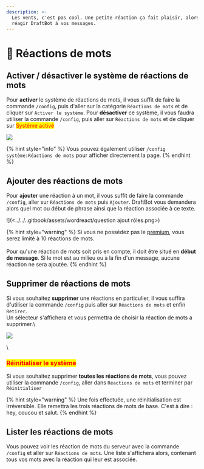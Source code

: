 ```yaml
---
description: >-
  Les vents, c'est pas cool. Une petite réaction ça fait plaisir, alors faites
  réagir DraftBot à vos messages.
---
```


# 👀 Réactions de mots

## Activer / désactiver le système de réactions de mots <a href="#on-off" id="on-off"></a>

Pour **activer** le système de réactions de mots, il vous suffit de faire la commande `/config`, puis d'aller sur la catégorie `Réactions de mots` et de cliquer sur `Activer le système`.
Pour **désactiver** ce système, il vous faudra utiliser la commande `/config`, puis aller sur `Réactions de mots` et de cliquer sur <mark style="color:red;">Système activé</mark>

![](<../../..gitbook/assets/wordreact/view.png>)


{% hint style="info" %}
Vous pouvez également utiliser `/config système:Réactions de mots` pour afficher directement la page.
{% endhint %}

## Ajouter des réactions de mots <a href="#add" id="add"></a>

Pour **ajouter** une réaction à un mot, il vous suffit de faire la commande `/config`, aller sur `Réactions de mots` puis `Ajouter`.
DraftBot vous demandera alors quel mot ou début de phrase ainsi que la réaction associée à ce texte. 

!](<../../..gitbook/assets/wordreact/question ajout rôles.png>)

{% hint style="warning" %}
Si vous ne possédez pas le [premium](https://draftbot.fr/premium), vous serez limité à 10 réactions de mots.\
\
Pour qu'une réaction de mots soit pris en compte, il doit être situé en **début de message**. Si le mot est au milieu ou à la fin d'un message, aucune réaction ne sera ajoutée.
{% endhint %}

## Supprimer de réactions de mots <a href="#delete" id="delete"></a>

Si vous souhaitez **supprimer** une réactions en particulier, il vous suffira d'utiliser la commande `/config` puis aller sur `Réactions de mots` et enfin `Retirer`.\
Un sélecteur s'affichera et vous permettra de choisir la réaction de mots a supprimer.\

![](<../../..gitbook/assets/wordreact/supression-mots.png>)

\

### <mark style="color:red;">Réinitialiser le système</mark>

Si vous souhaitez supprimer **toutes les réactions de mots**, vous pouvez utiliser la commande `/config`, aller dans `Réactions de mots` et terminer par `Réinitialiser`

{% hint style="warning" %}
Une fois effectuée, une réinitialisation est irréversible. Elle remettra les trois réactions de mots de base. C'est à dire : hey, coucou et salut.
{% endhint %}

## Lister les réactions de mots<a href="#view" id="view"></a>

Vous pouvez voir les réaction de mots du serveur avec la commande `/config` et aller sur `Réactions de mots`.
Une liste s'affichera alors, contenant tous vos mots avec la réaction qui leur est associée.

